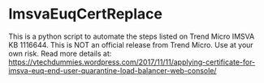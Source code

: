# ImsvaEuqCertReplace
This is a python script to automate the steps listed on Trend Micro IMSVA KB 1116644. This is NOT an official release from Trend Micro. Use at your own risk. Read more details at: https://vtechdummies.wordpress.com/2017/11/11/applying-certificate-for-imsva-euq-end-user-quarantine-load-balancer-web-console/
